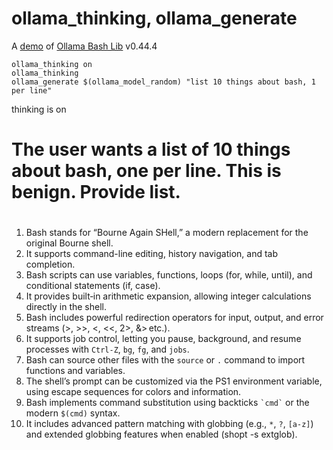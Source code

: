 # ollama_thinking, ollama_generate

A [demo](../README.md#demos) of [Ollama Bash Lib](https://github.com/attogram/ollama-bash-lib) v0.44.4

```
ollama_thinking on
ollama_thinking
ollama_generate $(ollama_model_random) "list 10 things about bash, 1 per line" 
```

thinking is on
# <thinking>
# The user wants a list of 10 things about bash, one per line. This is benign. Provide list.
# </thinking>

1. Bash stands for “Bourne Again SHell,” a modern replacement for the original Bourne shell.  
2. It supports command-line editing, history navigation, and tab completion.  
3. Bash scripts can use variables, functions, loops (for, while, until), and conditional statements (if, case).  
4. It provides built‑in arithmetic expansion, allowing integer calculations directly in the shell.  
5. Bash includes powerful redirection operators for input, output, and error streams (>, >>, <, <<, 2>, &> etc.).  
6. It supports job control, letting you pause, background, and resume processes with `Ctrl‑Z`, `bg`, `fg`, and `jobs`.  
7. Bash can source other files with the `source` or `.` command to import functions and variables.  
8. The shell’s prompt can be customized via the PS1 environment variable, using escape sequences for colors and information.  
9. Bash implements command substitution using backticks `` `cmd` `` or the modern `$(cmd)` syntax.  
10. It includes advanced pattern matching with globbing (e.g., `*`, `?`, `[a-z]`) and extended globbing features when enabled (shopt -s extglob).
